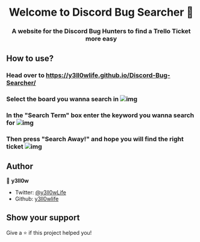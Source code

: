 <h1 align="center">Welcome to Discord Bug Searcher 👋</h1>
<p>
</p>

<h3 align="center">A website for the Discord Bug Hunters to find a Trello Ticket more easy</h6>

## How to use?
### Head over to https://y3ll0wlife.github.io/Discord-Bug-Searcher/
### Select the board you wanna search in ![img](https://i.gyazo.com/9017ed5c0d7ce7c026dae1318d15fb5e.png)
### In the "Search Term" box enter the keyword you wanna search for ![img](https://i.gyazo.com/17b40a6eaee4ef053eff4afff76de953.png)
### Then press "Search Away!" and hope you will find the right ticket ![img](https://i.gyazo.com/6a4634070124b6ea02e70a64f3eff1db.png)
## Author
👤 **y3ll0w**

* Twitter: [@y3ll0wLife](https://twitter.com/y3ll0wLife)
* Github: [y3ll0wlife](https://github.com/y3ll0wlife)

## Show your support
Give a ⭐️ if this project helped you!
